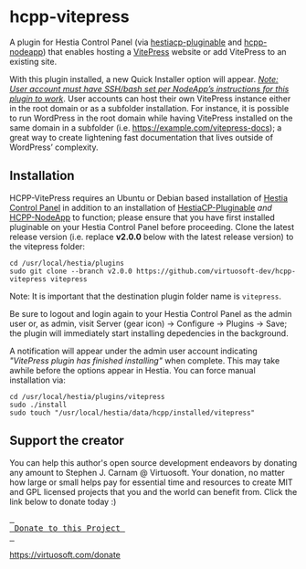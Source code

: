 # hcpp-vitepress
A plugin for Hestia Control Panel (via [hestiacp-pluginable](https://github.com/virtuosoft-dev/hestiacp-pluginable) and [hcpp-nodeapp](https://github.com/virtuosoft-dev/hcpp-nodeapp)) that enables hosting a [VitePress](https://vitepress.dev) website or add VitePress to an existing site.

With this plugin installed, a new Quick Installer option will appear. *[Note: User account must have SSH/bash set per NodeApp’s instructions for this plugin to work](https://github.com/virtuosoft-dev/hcpp-nodeapp#using-nodeapp-to-host-a-nodejs-website)*. User accounts can host their own VitePress instance either in the root domain or as a subfolder installation. For instance, it is possible to run WordPress in the root domain while having VitePress installed on the same domain in a subfolder (i.e. https://example.com/vitepress-docs); a great way to create lightening fast documentation that lives outside of WordPress’ complexity.

## Installation
HCPP-VitePress requires an Ubuntu or Debian based installation of [Hestia Control Panel](https://hestiacp.com) in addition to an installation of [HestiaCP-Pluginable](https://github.com/virtuosoft-dev/hestiacp-pluginable) *and* [HCPP-NodeApp](https://github.com/virtuosoft-dev/hcpp-nodeapp) to function; please ensure that you have first installed pluginable on your Hestia Control Panel before proceeding. Clone the latest release version (i.e. replace **v2.0.0** below with the latest release version) to the vitepress folder:

```
cd /usr/local/hestia/plugins
sudo git clone --branch v2.0.0 https://github.com/virtuosoft-dev/hcpp-vitepress vitepress
```

Note: It is important that the destination plugin folder name is `vitepress`.

Be sure to logout and login again to your Hestia Control Panel as the admin user or, as admin, visit Server (gear icon) -> Configure -> Plugins -> Save; the plugin will immediately start installing depedencies in the background. 

A notification will appear under the admin user account indicating *"VitePress plugin has finished installing"* when complete. This may take awhile before the options appear in Hestia. You can force manual installation via:

```
cd /usr/local/hestia/plugins/vitepress
sudo ./install
sudo touch "/usr/local/hestia/data/hcpp/installed/vitepress"
```

## Support the creator
You can help this author's open source development endeavors by donating any amount to Stephen J. Carnam @ Virtuosoft. Your donation, no matter how large or small helps pay for essential time and resources to create MIT and GPL licensed projects that you and the world can benefit from. Click the link below to donate today :)
<div>
         

[<kbd> <br> Donate to this Project <br> </kbd>][KBD]


</div>


<!---------------------------------------------------------------------------->

[KBD]: https://virtuosoft.com/donate

https://virtuosoft.com/donate
